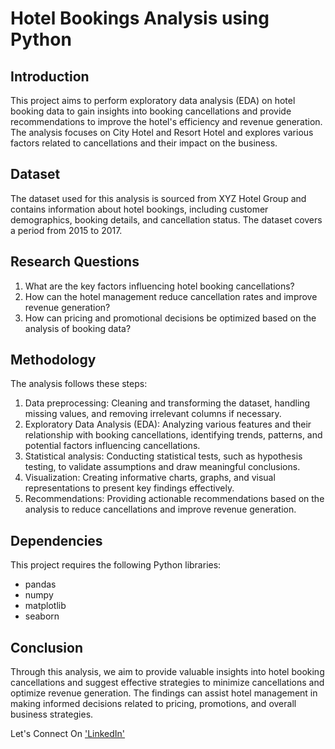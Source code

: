 # Hotel Bookings Analysis using Python

## Introduction
This project aims to perform exploratory data analysis (EDA) on hotel booking data to gain insights into booking cancellations and provide recommendations to improve the hotel's efficiency and revenue generation. The analysis focuses on City Hotel and Resort Hotel and explores various factors related to cancellations and their impact on the business.

## Dataset
The dataset used for this analysis is sourced from XYZ Hotel Group and contains information about hotel bookings, including customer demographics, booking details, and cancellation status. The dataset covers a period from 2015 to 2017.

## Research Questions
1. What are the key factors influencing hotel booking cancellations?
2. How can the hotel management reduce cancellation rates and improve revenue generation?
3. How can pricing and promotional decisions be optimized based on the analysis of booking data?

## Methodology
The analysis follows these steps:
1. Data preprocessing: Cleaning and transforming the dataset, handling missing values, and removing irrelevant columns if necessary.
2. Exploratory Data Analysis (EDA): Analyzing various features and their relationship with booking cancellations, identifying trends, patterns, and potential factors influencing cancellations.
3. Statistical analysis: Conducting statistical tests, such as hypothesis testing, to validate assumptions and draw meaningful conclusions.
4. Visualization: Creating informative charts, graphs, and visual representations to present key findings effectively.
5. Recommendations: Providing actionable recommendations based on the analysis to reduce cancellations and improve revenue generation.

## Dependencies
This project requires the following Python libraries:
- pandas
- numpy
- matplotlib
- seaborn

## Conclusion
Through this analysis, we aim to provide valuable insights into hotel booking cancellations and suggest effective strategies to minimize cancellations and optimize revenue generation. The findings can assist hotel management in making informed decisions related to pricing, promotions, and overall business strategies.

Let's Connect On ['LinkedIn'](https://www.linkedin.com/in/priteshpanchal-analyst/)
